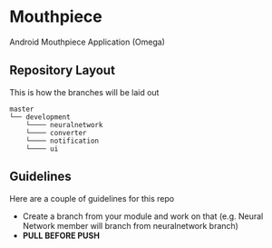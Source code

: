 # Mouthpiece
Android Mouthpiece Application (Omega)

## Repository Layout
This is how the branches will be laid out
```
master 
└── development
    └──── neuralnetwork
    └──── converter
    └──── notification
    └──── ui
```

## Guidelines
Here are a couple of guidelines for this repo
  - Create a branch from your module and work on that (e.g. Neural Network member will branch from neuralnetwork branch)
  - **PULL BEFORE PUSH**
